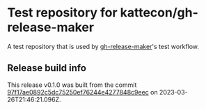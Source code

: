 # Test repository for kattecon/gh-release-maker

A test repository that is used by [gh-release-maker](https://github.com/kattecon/gh-release-maker)'s test workflow.

## Release build info

This release v0.1.0 was built from the commit [97f17ae0892c5dc75250ef76244e4277848c9eec](https://github.com/kattecon/gh-release-maker-test/tree/97f17ae0892c5dc75250ef76244e4277848c9eec) on 2023-03-26T21:46:21.096Z.
        